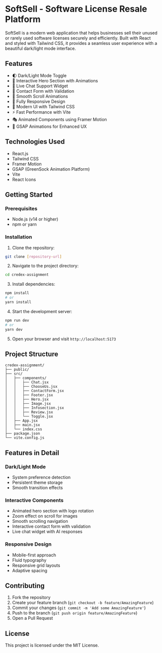 # SoftSell - Software License Resale Platform

SoftSell is a modern web application that helps businesses sell their unused or rarely used software licenses securely and efficiently. Built with React and styled with Tailwind CSS, it provides a seamless user experience with a beautiful dark/light mode interface.

## Features

- 🌓 Dark/Light Mode Toggle
- 🎯 Interactive Hero Section with Animations
- 💬 Live Chat Support Widget
- 📝 Contact Form with Validation
- 🔄 Smooth Scroll Animations
- 📱 Fully Responsive Design
- 🎨 Modern UI with Tailwind CSS
- ⚡ Fast Performance with Vite
- 🎭 Animated Components using Framer Motion
- 💫 GSAP Animations for Enhanced UX

## Technologies Used

- React.js
- Tailwind CSS
- Framer Motion
- GSAP (GreenSock Animation Platform)
- Vite
- React Icons

## Getting Started

### Prerequisites

- Node.js (v14 or higher)
- npm or yarn

### Installation

1. Clone the repository:

```bash
git clone [repository-url]
```

2. Navigate to the project directory:

```bash
cd credex-assignment
```

3. Install dependencies:

```bash
npm install
# or
yarn install
```

4. Start the development server:

```bash
npm run dev
# or
yarn dev
```

5. Open your browser and visit `http://localhost:5173`

## Project Structure

```
credex-assignment/
├── public/
├── src/
│   ├── components/
│   │   ├── Chat.jsx
│   │   ├── ChooseUs.jsx
│   │   ├── ContactForm.jsx
│   │   ├── Footer.jsx
│   │   ├── Hero.jsx
│   │   ├── Image.jsx
│   │   ├── Infosection.jsx
│   │   ├── Review.jsx
│   │   └── Toggle.jsx
│   ├── App.jsx
│   ├── main.jsx
│   └── index.css
├── package.json
└── vite.config.js
```

## Features in Detail

### Dark/Light Mode

- System preference detection
- Persistent theme storage
- Smooth transition effects

### Interactive Components

- Animated hero section with logo rotation
- Zoom effect on scroll for images
- Smooth scrolling navigation
- Interactive contact form with validation
- Live chat widget with AI responses

### Responsive Design

- Mobile-first approach
- Fluid typography
- Responsive grid layouts
- Adaptive spacing

## Contributing

1. Fork the repository
2. Create your feature branch (`git checkout -b feature/AmazingFeature`)
3. Commit your changes (`git commit -m 'Add some AmazingFeature'`)
4. Push to the branch (`git push origin feature/AmazingFeature`)
5. Open a Pull Request

## License

This project is licensed under the MIT License.
